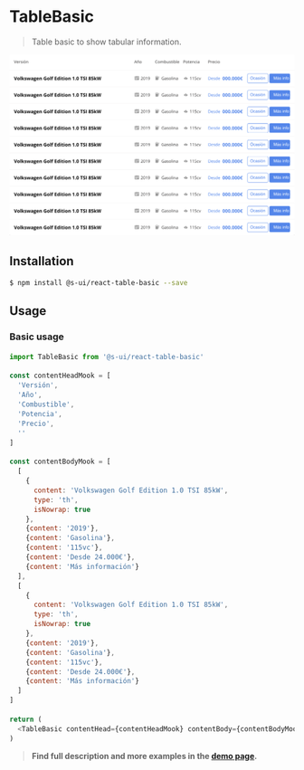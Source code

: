 # TableBasic

> Table basic to show tabular information.

![Table Basic](https://github.com/SUI-Components/adevinta-spain-components/blob/master/components/table/basic/assets/preview.png)

## Installation

```sh
$ npm install @s-ui/react-table-basic --save
```

## Usage

### Basic usage

```js
import TableBasic from '@s-ui/react-table-basic'

const contentHeadMook = [
  'Versión',
  'Año',
  'Combustible',
  'Potencia',
  'Precio',
  ''
]

const contentBodyMook = [
  [
    {
      content: 'Volkswagen Golf Edition 1.0 TSI 85kW',
      type: 'th',
      isNowrap: true
    },
    {content: '2019'},
    {content: 'Gasolina'},
    {content: '115vc'},
    {content: 'Desde 24.000€'},
    {content: 'Más información'}
  ],
  [
    {
      content: 'Volkswagen Golf Edition 1.0 TSI 85kW',
      type: 'th',
      isNowrap: true
    },
    {content: '2019'},
    {content: 'Gasolina'},
    {content: '115vc'},
    {content: 'Desde 24.000€'},
    {content: 'Más información'}
  ]
]

return (
  <TableBasic contentHead={contentHeadMook} contentBody={contentBodyMook} />
)
```

> **Find full description and more examples in the [demo page](#).**

